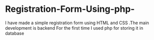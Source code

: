 # Registration-Form-Using-php-
I have made a simple registration form using HTML and CSS .The main development is backend For the first time I used php for storing it in database
